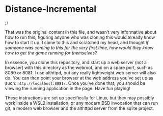 # Distance-Incremental

;)

That was the original content in this file, and wasn't very informative about how to run this, figuring anyone who was cloning this would already know how to start it up. I came to this and scratched my head, and thought *if someone was coming to this for the very first time, how would they know how to get the game running for themselves?*

In essence, you clone this repository, and start up a web server (not a browser) with this directory as the webroot, and on a spare port, such as 8080 or 8081. I use althttpd, but any really lightweight web server will also do. You can then point your browser at the web address you've set up as such:  `http://localhost:8081/`. Once you've done that, you should be viewing the running application in the page. Have fun playing!

These instructions are set up specifically for Linux, but they may possibly work inside a WSL2 installation, or any modern BSD invocation that can run git, a modern web browser and the althttpd server from the sqlite project.
